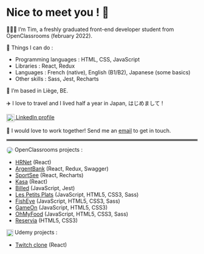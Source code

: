 # Nice to meet you ! 👋

🧑🏻‍🎓 I’m Tim, a freshly graduated front-end developer student from OpenClassrooms (february 2022). 

🔧 Things I can do :

- Programming languages : HTML, CSS, JavaScript
- Libraries : React, Redux
- Languages : French (native), English (B1/B2), Japanese (some basics)
- Other skills : Sass, Jest, Recharts

🍟 I’m based in Liège, BE.

✈️ I love to travel and I lived half a year in Japan, はじめまして !

<a href="https://www.linkedin.com/in/tim-jeanmart-29540020b" target="blank"><img align="center" src="https://img.icons8.com/color/48/000000/linkedin.png" alt="LinkedIn icon by Icons8" height="21" /> LinkedIn profile</a>

📧 I would love to work together! Send me an [email](mailto:tim.jeanmart@hotmail.com) to get in touch.

<hr style="border:2px solid gray"> </hr>

<img align="center" src="https://www.jobirl.com/images/societe/1621324779.jpg" alt="OpenClassrooms Icon" height="18" style="border-radius:20px"/> OpenClassrooms projects :

- [HRNet](https://github.com/Tim-jn/TimothyJeanmart_14_07012022) (React)
- [ArgentBank](https://github.com/Tim-jn/TimothyJeanmart_13_17122021) (React, Redux, Swagger)
- [SportSee](https://github.com/Tim-jn/TimothyJeanmart_12_29112021) (React, Recharts)
- [Kasa](https://github.com/Tim-jn/TimothyJeanmart_11_07112021) (React)
- [Billed](https://github.com/Tim-jn/TimothyJeanmart_9_11102021) (JavaScript, Jest)
- [Les Petits Plats](https://github.com/Tim-jn/TimothyJeanmart_7_24082021) (JavaScript, HTML5, CSS3, Sass)
- [FishEye](https://github.com/Tim-jn/TimothyJeanmart_6_01072021) (JavaScript, HTML5, CSS3, Sass)
- [GameOn](https://github.com/Tim-jn/TimothyJeanmart_4_01062021) (JavaScript, HTML5, CSS3)
- [OhMyFood](https://github.com/Tim-jn/TimothyJeanmart_3_10052021) (JavaScript, HTML5, CSS3, Sass)
- [Reservia](https://github.com/Tim-jn/TimothyJeanmart_2_16042021) (HTML5, CSS3)

<img align="center" src="https://img.icons8.com/external-tal-revivo-color-tal-revivo/24/000000/external-udemycom-is-an-online-learning-and-teaching-platform-logo-color-tal-revivo.png" alt="Udemy icon by Icons8" height="18" /> Udemy projects : 

- [Twitch clone](https://github.com/Tim-jn/twitch-clone) (React)
